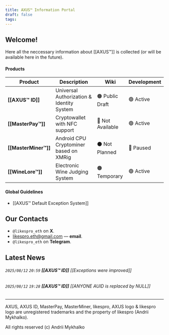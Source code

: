 ```yaml
---
title: AXUS™ Information Portal
draft: false
tags:
---
```

## Welcome!
Here all the neccessary information about [[AXUS™]] is collected (or will be available here in the future).
#### Products

| Product              | Description                               | Wiki             | Development |
| -------------------- | ----------------------------------------- | ---------------- | ----------- |
| **[[AXUS™ ID]]**     | Universal Authorization & Identity System | 🟠 Public Draft  | 🟢 Active   |
| **[[MasterPay™]]**   | Cryptowallet with NFC support             | 🔴 Not Available | 🟢 Active   |
| **[[MasterMiner™]]** | Android CPU Cryptominer based on XMRig    | ⚫ Not Planned    | 🔵 Paused   |
| **[[WineLore™]]**    | Electronic Wine Judging System            | 🟠 Temporary     | 🟢 Active   |
#### Global Guidelines
- [[AXUS™ Default Exception System]]
## Our Contacts
* `@likespro_eth` on **X**.
* likespro.eth@gmail.com — **email**.
* `@likespro_eth` on **Telegram**.
## Latest News
###### `2025/08/12` `20:59` **[[AXUS™ ID]]** [[Exceptions were improved]]
###### `2025/08/12` `19:28` **[[AXUS™ ID]]** [[ANYONE AUID is replaced by NULL]]

---

AXUS, AXUS ID, MasterPay, MasterMiner, likespro, AXUS logo & likespro logo are unregistered trademarks and the property of likespro (Andrii Mykhalko).

All rights reserved (c) Andrii Mykhalko